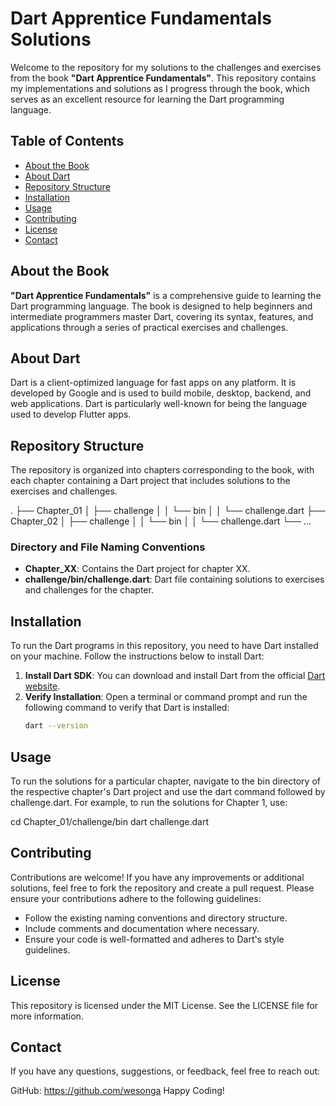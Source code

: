 # Dart Apprentice Fundamentals Solutions

Welcome to the repository for my solutions to the challenges and exercises from the book **"Dart Apprentice Fundamentals"**. This repository contains my implementations and solutions as I progress through the book, which serves as an excellent resource for learning the Dart programming language.

## Table of Contents

- [About the Book](#about-the-book)
- [About Dart](#about-dart)
- [Repository Structure](#repository-structure)
- [Installation](#installation)
- [Usage](#usage)
- [Contributing](#contributing)
- [License](#license)
- [Contact](#contact)

## About the Book

**"Dart Apprentice Fundamentals"** is a comprehensive guide to learning the Dart programming language. The book is designed to help beginners and intermediate programmers master Dart, covering its syntax, features, and applications through a series of practical exercises and challenges.

## About Dart

Dart is a client-optimized language for fast apps on any platform. It is developed by Google and is used to build mobile, desktop, backend, and web applications. Dart is particularly well-known for being the language used to develop Flutter apps.

## Repository Structure

The repository is organized into chapters corresponding to the book, with each chapter containing a Dart project that includes solutions to the exercises and challenges.

.
├── Chapter_01
│ ├── challenge
│ │ └── bin
│ │ └── challenge.dart
├── Chapter_02
│ ├── challenge
│ │ └── bin
│ │ └── challenge.dart
└── ...


### Directory and File Naming Conventions

- **Chapter_XX**: Contains the Dart project for chapter XX.
- **challenge/bin/challenge.dart**: Dart file containing solutions to exercises and challenges for the chapter.

## Installation

To run the Dart programs in this repository, you need to have Dart installed on your machine. Follow the instructions below to install Dart:

1. **Install Dart SDK**: You can download and install Dart from the official [Dart website](https://dart.dev/get-dart).
2. **Verify Installation**: Open a terminal or command prompt and run the following command to verify that Dart is installed:
   ```sh
   dart --version

## Usage
To run the solutions for a particular chapter, navigate to the bin directory of the respective chapter's Dart project and use the dart command followed by challenge.dart. For example, to run the solutions for Chapter 1, use:

cd Chapter_01/challenge/bin
dart challenge.dart

## Contributing
Contributions are welcome! If you have any improvements or additional solutions, feel free to fork the repository and create a pull request. Please ensure your contributions adhere to the following guidelines:

- Follow the existing naming conventions and directory structure.
- Include comments and documentation where necessary.
- Ensure your code is well-formatted and adheres to Dart's style guidelines.

## License
This repository is licensed under the MIT License. See the LICENSE file for more information.

## Contact
If you have any questions, suggestions, or feedback, feel free to reach out:

GitHub: https://github.com/wesonga
Happy Coding!